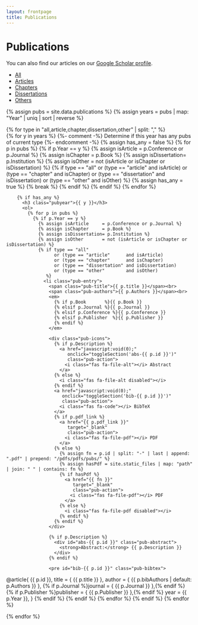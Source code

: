 ```yaml
---
layout: frontpage
title: Publications
---
```


<link rel="stylesheet"
      href="https://cdnjs.cloudflare.com/ajax/libs/font-awesome/6.5.1/css/all.min.css">
<link rel="stylesheet" href="{{ ASSET_PATH }}/css/publications.css">

# Publications

<p>
  You can also find our articles on our
  <a href="https://scholar.google.com/citations?hl=en&user=ZvYwdsUAAAAJ"
     target="_blank">Google Scholar profile</a>.
</p>

<div class="navbar">
  <div class="navbar-inner">
    <ul id="pub-tabs" class="nav nav-tabs">
      <li id="tab-all" class="active">
        <a href="javascript:showPubType('all')">All</a>
      </li>
      <li id="tab-article">
        <a href="javascript:showPubType('article')">Articles</a>
      </li>
      <li id="tab-chapter">
        <a href="javascript:showPubType('chapter')">Chapters</a>
      </li>
      <li id="tab-dissertation">
        <a href="javascript:showPubType('dissertation')">Dissertations</a>
      </li>
      <li id="tab-other">
        <a href="javascript:showPubType('other')">Others</a>
      </li>
    </ul>
  </div>
</div>

{% assign pubs = site.data.publications %}
{% assign years = pubs | map: "Year" | uniq | sort | reverse %}

<div id="pub-lists">
  {% for type in "all,article,chapter,dissertation,other" | split: "," %}
    <div id="pub-{{ type }}" class="pub-type{% if type == "all" %} active{% endif %}">
      {% for y in years %}
        {%- comment -%}
          Determine if this year has any pubs of current type
        {%- endcomment -%}
        {% assign has_any = false %}
        {% for p in pubs %}
          {% if p.Year == y %}
            {% assign isArticle     = p.Conference or p.Journal %}
            {% assign isChapter     = p.Book %}
            {% assign isDissertation= p.Institution %}
            {% assign isOther       = not (isArticle or isChapter or isDissertation) %}
            {% if type == "all"
                  or (type == "article"      and isArticle)
                  or (type == "chapter"      and isChapter)
                  or (type == "dissertation" and isDissertation)
                  or (type == "other"        and isOther)
               %}
              {% assign has_any = true %}
              {% break %}
            {% endif %}
          {% endif %}
        {% endfor %}

        {% if has_any %}
          <h3 class="pubyear">{{ y }}</h3>
          <ol>
            {% for p in pubs %}
              {% if p.Year == y %}
                {% assign isArticle     = p.Conference or p.Journal %}
                {% assign isChapter     = p.Book %}
                {% assign isDissertation= p.Institution %}
                {% assign isOther       = not (isArticle or isChapter or isDissertation) %}
                {% if type == "all"
                      or (type == "article"      and isArticle)
                      or (type == "chapter"      and isChapter)
                      or (type == "dissertation" and isDissertation)
                      or (type == "other"        and isOther)
                   %}
                  <li class="pub-entry">
                    <span class="pub-title">{{ p.title }}</span><br>
                    <span class="pub-authors">{{ p.Authors }}</span><br>
                    <em>
                      {% if p.Book       %}{{ p.Book }}
                      {% elsif p.Journal %}{{ p.Journal }}
                      {% elsif p.Conference %}{{ p.Conference }}
                      {% elsif p.Publisher  %}{{ p.Publisher }}
                      {% endif %}
                    </em>

                    <div class="pub-icons">
                      {% if p.Description %}
                        <a href="javascript:void(0);"
                           onclick="toggleSection('abs-{{ p.id }}')"
                           class="pub-action">
                          <i class="fas fa-file-alt"></i> Abstract
                        </a>
                      {% else %}
                        <i class="fas fa-file-alt disabled"></i>
                      {% endif %}
                      <a href="javascript:void(0);"
                         onclick="toggleSection('bib-{{ p.id }}')"
                         class="pub-action">
                        <i class="fas fa-code"></i> BibTeX
                      </a>
                      {% if p.pdf_link %}
                        <a href="{{ p.pdf_link }}"
                           target="_blank"
                           class="pub-action">
                          <i class="fas fa-file-pdf"></i> PDF
                        </a>
                      {% else %}
                        {% assign fn = p.id | split: "-" | last | append: ".pdf" | prepend: "/pdfs/pdfs/pubs/" %}
                        {% assign hasPdf = site.static_files | map: "path" | join: " " | contains: fn %}
                        {% if hasPdf %}
                          <a href="{{ fn }}"
                             target="_blank"
                             class="pub-action">
                            <i class="fas fa-file-pdf"></i> PDF
                          </a>
                        {% else %}
                          <i class="fas fa-file-pdf disabled"></i>
                        {% endif %}
                      {% endif %}
                    </div>

                    {% if p.Description %}
                      <div id="abs-{{ p.id }}" class="pub-abstract">
                        <strong>Abstract:</strong> {{ p.Description }}
                      </div>
                    {% endif %}

                    <pre id="bib-{{ p.id }}" class="pub-bibtex">
@article{ {{ p.id }},
  title     = { {{ p.title }} },
  author    = { {{ p.bibAuthors | default: p.Authors }} },
  {% if p.Journal   %}journal   = { {{ p.Journal }} },{% endif %}
  {% if p.Publisher %}publisher = { {{ p.Publisher }} },{% endif %}
  year      = {{ p.Year }},
}
                    </pre>
                  </li>
                {% endif %}
              {% endif %}
            {% endfor %}
          </ol>
        {% endif %}
      {% endfor %}
    </div>
  {% endfor %}
</div>

<script>
  document.addEventListener("DOMContentLoaded", () => showPubType('all'));

  function showPubType(type) {
    document.querySelectorAll('.pub-type').forEach(div => {
      if (type === 'all') div.classList.add('active');
      else div.id === 'pub-' + type
        ? div.classList.add('active')
        : div.classList.remove('active');
    });
    document.querySelectorAll('#pub-tabs li').forEach(li => {
      li.id === 'tab-' + type
        ? li.classList.add('active')
        : li.classList.remove('active');
    });
  }

  function toggleSection(id) {
    const el = document.getElementById(id);
    if (el) el.classList.toggle('show');
  }
</script>
